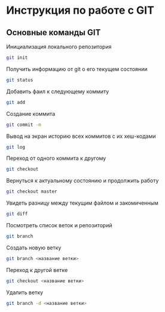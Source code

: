 # Инструкция по работе с GIT

## Основные команды GIT

Инициализация локального репозитория 
```sh
git init
```
Получить информацию от git о его текущем состоянии
```sh
git status
```
Добавить фаил к следующему коммиту 
```sh
git add
```
Создание коммита
```sh
git commit -m
```
Вывод на экран историю всех коммитов с их хеш-кодами
```sh
git log
```
Переход от одного коммита к другому
```sh
git checkout 
```
Вернуться к актуальному состоянию и продолжить работу
```sh
git checkout master
```
Увидеть разницу между текущим файлом и закомиченным 
```sh
git diff
```
Посмотреть список веток и репозиторий
```sh
git branch
```
Создать новую ветку
```sh
git branch <название ветки>
```
Переход к другой ветке
```sh
git checkout <название ветки> 
```
Удалить ветку
```sh
git branch -d <название ветки>
```
